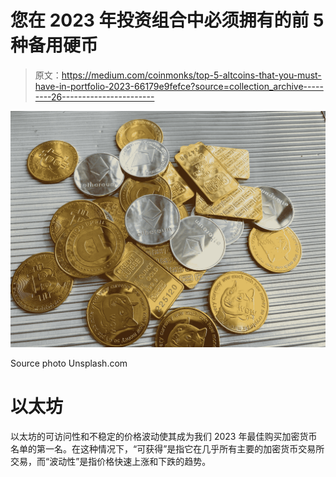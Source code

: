 # 您在 2023 年投资组合中必须拥有的前 5 种备用硬币

> 原文：<https://medium.com/coinmonks/top-5-altcoins-that-you-must-have-in-portfolio-2023-66179e9fefce?source=collection_archive---------26----------------------->

![](img/e459833ea64a8dbde13cc0b23871d7f4.png)

Source photo Unsplash.com

# 以太坊

以太坊的可访问性和不稳定的价格波动使其成为我们 2023 年最佳购买加密货币名单的第一名。在这种情况下，“可获得”是指它在几乎所有主要的加密货币交易所交易，而“波动性”是指价格快速上涨和下跌的趋势。
